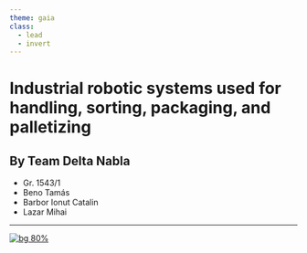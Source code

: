 ```yaml
---
theme: gaia
class:
  - lead
  - invert
---
```


# Industrial robotic systems used for handling, sorting, packaging, and palletizing

## By Team Delta Nabla

- Gr. 1543/1
- Beno Tamás
- Barbor Ionut Catalin
- Lazar Mihai

---

[![bg 80%](https://markdown-videos-api.jorgenkh.no/url?url=https%3A%2F%2Fwww.youtube.com%2Fwatch%3Fv%3DmLya2NuY4Yk%26pp%3DygUOc29ydGluZyBkZXZpY2U%253D)](https://www.youtube.com/watch?v=mLya2NuY4Yk&pp=ygUOc29ydGluZyBkZXZpY2U%3D)
